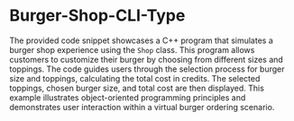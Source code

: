 # Burger-Shop-CLI-Type

The provided code snippet showcases a C++ program that simulates a burger shop experience using the `Shop` class. This program allows customers to customize their burger by choosing from different sizes and toppings. The code guides users through the selection process for burger size and toppings, calculating the total cost in credits. The selected toppings, chosen burger size, and total cost are then displayed. This example illustrates object-oriented programming principles and demonstrates user interaction within a virtual burger ordering scenario.
